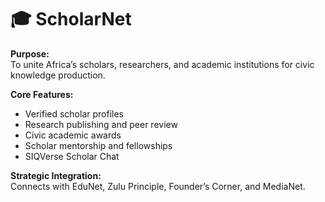 # 🎓 ScholarNet

**Purpose:**  
To unite Africa’s scholars, researchers, and academic institutions for civic knowledge production.

**Core Features:**
- Verified scholar profiles
- Research publishing and peer review
- Civic academic awards
- Scholar mentorship and fellowships
- SIQVerse Scholar Chat

**Strategic Integration:**  
Connects with EduNet, Zulu Principle, Founder’s Corner, and MediaNet.
